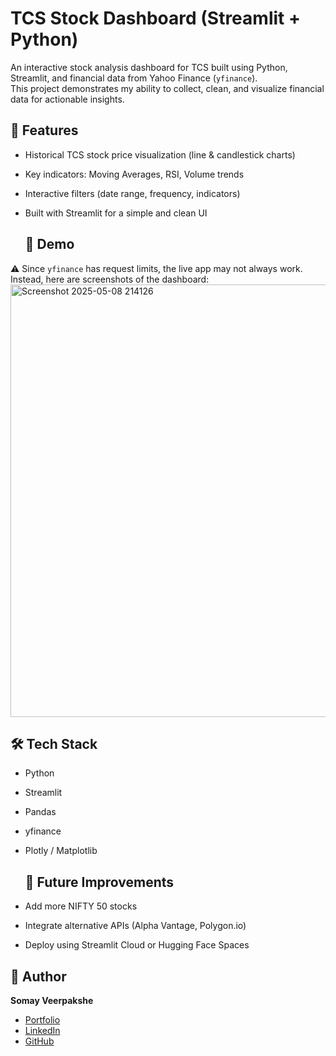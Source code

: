 # TCS Stock Dashboard (Streamlit + Python)

An interactive stock analysis dashboard for TCS built using Python, Streamlit, and financial data from Yahoo Finance (`yfinance`).  
This project demonstrates my ability to collect, clean, and visualize financial data for actionable insights.


## 🚀 Features
- Historical TCS stock price visualization (line & candlestick charts)
- Key indicators: Moving Averages, RSI, Volume trends
- Interactive filters (date range, frequency, indicators)
- Built with Streamlit for a simple and clean UI

  ## 📸 Demo
⚠️ Since `yfinance` has request limits, the live app may not always work.  
Instead, here are screenshots of the dashboard:
<img width="1858" height="692" alt="Screenshot 2025-05-08 214126" src="https://github.com/user-attachments/assets/cafceb47-ba91-4544-8c71-e8d9213a830b" />

## 🛠 Tech Stack
- Python
- Streamlit
- Pandas
- yfinance
- Plotly / Matplotlib

  ## 🔮 Future Improvements
- Add more NIFTY 50 stocks
- Integrate alternative APIs (Alpha Vantage, Polygon.io)
- Deploy using Streamlit Cloud or Hugging Face Spaces


## 👤 Author
**Somay Veerpakshe**  
- [Portfolio](https://somayveerpakshe.github.io/)  
- [LinkedIn](https://www.linkedin.com/in/somay-veerpakshe/)  
- [GitHub](https://github.com/SomayVeerpakshe) 
